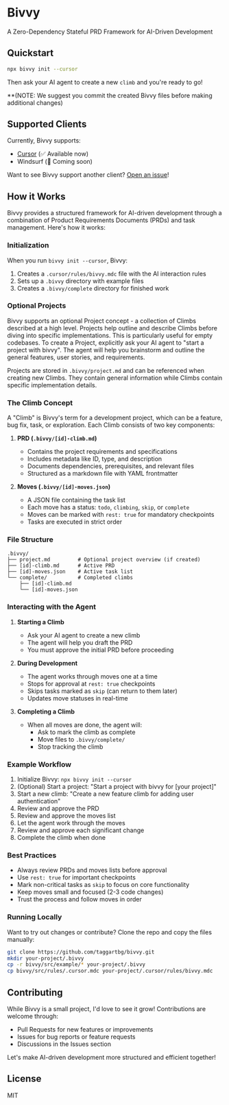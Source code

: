 # Bivvy

A Zero-Dependency Stateful PRD Framework for AI-Driven Development

## Quickstart

```bash
npx bivvy init --cursor
```

Then ask your AI agent to create a new `climb` and you're ready to go!

**(NOTE: We suggest you commit the created Bivvy files before making additional changes)

## Supported Clients

Currently, Bivvy supports:
- [Cursor](https://cursor.sh) (✅ Available now)
- Windsurf (🚧 Coming soon)

Want to see Bivvy support another client? [Open an issue](https://github.com/taggartbg/bivvy/issues)!

## How it Works

Bivvy provides a structured framework for AI-driven development through a combination of Product Requirements Documents (PRDs) and task management. Here's how it works:

### Initialization

When you run `bivvy init --cursor`, Bivvy:
1. Creates a `.cursor/rules/bivvy.mdc` file with the AI interaction rules
2. Sets up a `.bivvy` directory with example files
3. Creates a `.bivvy/complete` directory for finished work

### Optional Projects

Bivvy supports an optional Project concept - a collection of Climbs described at a high level. Projects help outline and describe Climbs before diving into specific implementations. This is particularly useful for empty codebases.  To create a Project, explicitly ask your AI agent to "start a project with bivvy". The agent will help you brainstorm and outline the general features, user stories, and requirements.

Projects are stored in `.bivvy/project.md` and can be referenced when creating new Climbs. They contain general information while Climbs contain specific implementation details.

### The Climb Concept

A "Climb" is Bivvy's term for a development project, which can be a feature, bug fix, task, or exploration. Each Climb consists of two key components:

1. **PRD (`.bivvy/[id]-climb.md`)**
   - Contains the project requirements and specifications
   - Includes metadata like ID, type, and description
   - Documents dependencies, prerequisites, and relevant files
   - Structured as a markdown file with YAML frontmatter

2. **Moves (`.bivvy/[id]-moves.json`)**
   - A JSON file containing the task list
   - Each move has a status: `todo`, `climbing`, `skip`, or `complete`
   - Moves can be marked with `rest: true` for mandatory checkpoints
   - Tasks are executed in strict order

### File Structure

```
.bivvy/
├── project.md         # Optional project overview (if created)
├── [id]-climb.md      # Active PRD
├── [id]-moves.json    # Active task list
└── complete/          # Completed climbs
    ├── [id]-climb.md
    └── [id]-moves.json
```

### Interacting with the Agent

1. **Starting a Climb**
   - Ask your AI agent to create a new climb
   - The agent will help you draft the PRD
   - You must approve the initial PRD before proceeding

2. **During Development**
   - The agent works through moves one at a time
   - Stops for approval at `rest: true` checkpoints
   - Skips tasks marked as `skip` (can return to them later)
   - Updates move statuses in real-time

3. **Completing a Climb**
   - When all moves are done, the agent will:
     - Ask to mark the climb as complete
     - Move files to `.bivvy/complete/`
     - Stop tracking the climb

### Example Workflow

1. Initialize Bivvy: `npx bivvy init --cursor`
2. (Optional) Start a project: "Start a project with bivvy for [your project]"
3. Start a new climb: "Create a new feature climb for adding user authentication"
4. Review and approve the PRD
5. Review and approve the moves list
6. Let the agent work through the moves
7. Review and approve each significant change
8. Complete the climb when done

### Best Practices

- Always review PRDs and moves lists before approval
- Use `rest: true` for important checkpoints
- Mark non-critical tasks as `skip` to focus on core functionality
- Keep moves small and focused (2-3 code changes)
- Trust the process and follow moves in order

### Running Locally

Want to try out changes or contribute? Clone the repo and copy the files manually:

```bash
git clone https://github.com/taggartbg/bivvy.git
mkdir your-project/.bivvy
cp -r bivvy/src/example/* your-project/.bivvy
cp bivvy/src/rules/.cursor.mdc your-project/.cursor/rules/bivvy.mdc
```

## Contributing

While Bivvy is a small project, I'd love to see it grow! Contributions are welcome through:
- Pull Requests for new features or improvements
- Issues for bug reports or feature requests
- Discussions in the Issues section

Let's make AI-driven development more structured and efficient together!

## License

MIT 